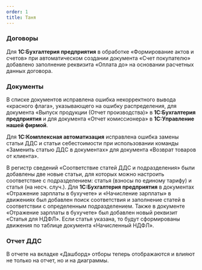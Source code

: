 ```yaml
---
order: 1
title: Таня
---
```


### **Договоры**

Для **1С:Бухгалтерия предприятия** в обработке «Формирование актов и счетов» при автоматическом создании документа «Счет покупателю» добавлено заполнение реквизита «Оплата до» на основании расчетных данных договора.



### **Документы**

В списке документов исправлена ошибка некорректного вывода «красного флага», указывающего на ошибку распределения, для документа «Выпуск продукции (Отчет производства)» в **1С:Бухгалтерия предприятия** и для документа «Отчет комиссионера» в **1С:Управление нашей фирмой**.

Для **1С:Комплексная автоматизация** исправлена ошибка замены статьи ДДС и статьи себестоимости при использовании команды «Заменить статью ДДС в документах» для документа «Возврат товаров от клиента».

В регистр сведений «Соответствие статей ДДС и подразделения» были добавлены две новые статьи, для которых можно настроить соответствие с подразделением: статья (взносы по единому тарифу) и  статья (на несч. случ.). Для **1С:Бухгалтерия предприятия** в документах «Отражение зарплаты в бухучете» и «Начисление зарплаты» в движениях был добавлен поиск соответствия и заполнение статей в соответствии с определенным подразделением. Также в документе «Отражение зарплаты в бухучете» был добавлен новый реквизит «Статья для НДФЛ». Если статья указана, то будут сформированы движения по таблице документа «Начисленный НДФЛ».



### **Отчет ДДС**

В отчете на вкладке «Дашборд» отборы теперь отображаются и влияют не только на отчет, но и на диаграммы.